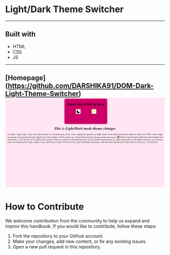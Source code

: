 # Light/Dark Theme Switcher


---

## Built with
- HTML
- CSS
- JS

---

## [Homepage] (https://github.com/DARSHIKA91/DOM-Dark-Light-Theme-Switcher) ![alt text](<Screenshot (103).png>)

# How to Contribute

We welcome contribution from the community to help us expand and improv this handbook. If you would like to contribute, follow these steps:

1. Fork the repository to your GitHub account.
2. Make your changes, add new content, or fix any existing issues.
3. Open a new pull request in this repository.
